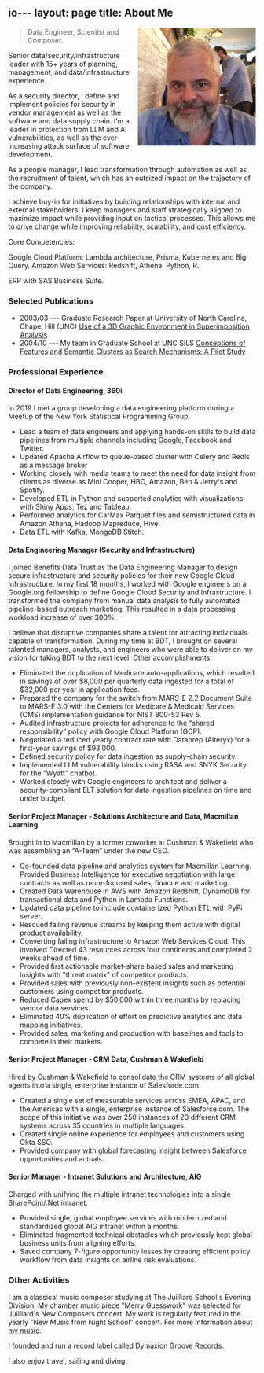 io---
layout: page
title: About Me
---

<!-- Global site tag (gtag.js) - Google Analytics -->
<script async src="https://www.googletagmanager.com/gtag/js?id=UA-114897373-5"></script>
<script>
  window.dataLayer = window.dataLayer || [];
  function gtag(){dataLayer.push(arguments);}
  gtag('js', new Date());

  gtag('config', 'UA-114897373-5');
</script>

<p class="full-width no-margin"><img src="/public/image/tom.jpg?raw=true" alt="THT" style="width:15rem;height:15rem;" align="right"/></p>

<blockquote class="full-width"><p>Data Engineer, Scientist and Composer.</p></blockquote>


Senior data/security/infrastructure leader with 15+ years of planning, management, and data/infrastructure experience.

As a security director, I define and implement policies for security in vendor management as well as the software and data supply chain. I’m a leader in protection from LLM and AI vulnerabilities, as well as the ever-increasing attack surface of software development. 

As a people manager, I lead transformation through automation as well as the recruitment of talent, which has an outsized impact on the trajectory of the company.

I achieve buy-in for initiatives by building relationships with internal and external stakeholders. I keep managers and staff strategically aligned to maximize impact while providing input on tactical processes. This allows me to drive change while improving reliability, scalability, and cost efficiency.

Core Competencies:

Google Cloud Platform: Lambda architecture, Prisma, Kubernetes and Big Query. Amazon Web Services: Redshift, Athena. Python, R.

ERP with SAS Business Suite.

### Selected Publications
* 2003/03 --- Graduate Research Paper at University of North Carolina, Chapel Hill (UNC) [Use of a 3D Graphic Environment in Superimposition Analysis](https://open-video.org/papers/3Danalysis.pdf)
* 2004/10 --- My team in Graduate School at UNC SILS [Conceptions of Features and Semantic Clusters as Search Mechanisms: A Pilot Study](https://www-nlpir.nist.gov/projects/tvpubs/tvpapers04/unc.pdf)



### Professional Experience

#### Director of Data Engineering, 360i
In 2019 I met a group developing a data engineering platform during a Meetup of the New York Statistical Programming Group.

* Lead a team of data engineers and applying hands-on skills to build data pipelines from multiple
channels including Google, Facebook and Twitter.
* Updated Apache Airflow to queue-based cluster with Celery and Redis as a message broker
* Working closely with media teams to meet the need for data insight from clients as diverse as Mini
Cooper, HBO, Amazon, Ben & Jerry's and Spotify.
* Developed ETL in Python and supported analytics with visualizations with Shiny Apps, Tez and
Tableau.
* Performed analytics for CarMax Parquet files and semistructured data in Amazon Athena, Hadoop
Mapreduce, Hive.
* Data ETL with Kafka, MongoDB Stitch.

#### Data Engineering Manager (Security and Infrastructure)

I joined Benefits Data Trust as the Data Engineering Manager to design secure infrastructure and security policies for their new Google Cloud Infrastructure. In my first 18 months, I worked with Google engineers on a Google.org fellowship to define Google Cloud Security and Infrastructure. I transformed the company from manual data analysis to fully automated pipeline-based outreach marketing. This resulted in a data processing workload increase of over 300%. 

I believe that disruptive companies share a talent for attracting individuals capable of transformation. During my time at BDT, I brought on several talented managers, analysts, and engineers who were able to deliver on my vision for taking BDT to the next level. Other accomplishments: 

* Eliminated the duplication of Medicare auto-applications, which resulted in savings of over $8,000 per quarterly data ingested for a total of $32,000 per year in application fees. 
* Prepared the company for the switch from MARS-E 2.2 Document Suite to MARS-E 3.0 with the Centers for Medicare & Medicaid Services (CMS) implementation guidance for NIST 800-53 Rev 5.
* Audited infrastructure projects for adherence to the “shared responsibility” policy with Google Cloud Platform (GCP).
* Negotiated a reduced yearly contract rate with Dataprep (Alteryx) for a first-year savings of $93,000. 
* Defined security policy for data ingestion as supply-chain security.
* Implemented LLM vulnerability blocks using RASA and SNYK Security for the “Wyatt” chatbot.
* Worked closely with Google engineers to architect and deliver a security-compliant ELT solution for data ingestion pipelines on time and under budget.

#### Senior Project Manager - Solutions Architecture and Data, Macmillan Learning
Brought in to Macmillan by a former coworker at Cushman & Wakefield who was assembling an “A-Team” under the new CEO.

* Co-founded data pipeline and analytics system for Macmillan Learning. Provided Business Intelligence for executive negotiation with large contracts as well as more-focused sales, finance and marketing.
* Created Data Warehouse in AWS with Amazon Redshift, DynamoDB for transactional data and Python in Lambda Functions.
* Updated data pipeline to include containerized Python ETL with PyPi server.
* Rescued failing revenue streams by keeping them active with digital product availability.
* Converting failing infrastructure to Amazon Web Services Cloud. This involved Directed 43 resources across four continents and completed 2 weeks ahead of time.
* Provided first actionable market-share based sales and marketing insights with "threat matrix" of competitor products.
* Provided sales with previously non-existent insights such as potential customers using competitor products.
* Reduced Capex spend by $50,000 within three months by replacing vendor data services.
* Eliminated 40% duplication of effort on predictive analytics and data mapping initiatives.
* Provided sales, marketing and production with baselines and tools to compete in their markets.

#### Senior Project Manager - CRM Data, Cushman & Wakefield
Hired by Cushman & Wakefield to consolidate the CRM systems of all global agents into a single, enterprise instance of Salesforce.com.

*  Created a single set of measurable services across EMEA, APAC, and the Americas with a single, enterprise instance of Salesforce.com. The scope of this initiative was over 250 instances of 20 different CRM systems across 35 countries in multiple languages.
*  Created single online experience for employees and customers using Okta SSO.
*  Provided company with global forecasting insight between Salesforce opportunities and actuals.

#### Senior Manager - Intranet Solutions and Architecture, AIG

Charged with unifying the multiple intranet technologies into a single SharePoint/.Net intranet.

* Provided single, global employee services with modernized and standardized global AIG intranet within a months.
* Eliminated fragmented technical obstacles which previously kept global business units from aligning efforts.
* Saved company 7-figure opportunity losses by creating efficient policy workflow from data insights on airline risk evaluations.

### Other Activities

I am a classical music composer studying at The Juilliard School's Evening Division. My chamber music piece "Merry Guesswork" was selected for Juilliard's New Composers concert. My work is regularly featured in the yearly "New Music from Night School" concert. For more information about [my music](https://tomtolleson.nyc).

I founded and run a record label called [Dymaxion Groove Records](https://dymaxiongroove.com).

I also enjoy travel, sailing and diving.

